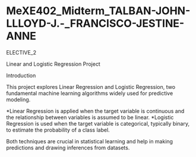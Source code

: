 # MeXE402_Midterm_TALBAN-JOHN-LLLOYD-J.-_FRANCISCO-JESTINE-ANNE
ELECTIVE_2

  Linear and Logistic Regression Project
  
Introduction

This project explores Linear Regression and Logistic Regression, two fundamental machine learning algorithms widely used for predictive modeling.

*Linear Regression is applied when the target variable is continuous and the relationship between variables is assumed to be linear.
*Logistic Regression is used when the target variable is categorical, typically binary, to estimate the probability of a class label.

Both techniques are crucial in statistical learning and help in making predictions and drawing inferences from datasets.
